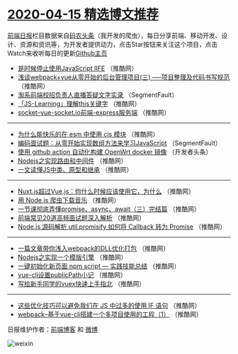 # [2020-04-15 精选博文推荐](http://hao.caibaojian.com/date/2020/04/15)

[前端日报](http://caibaojian.com/c/news)栏目数据来自[码农头条](http://hao.caibaojian.com/)（我开发的爬虫），每日分享前端、移动开发、设计、资源和资讯等，为开发者提供动力，点击Star按钮来关注这个项目，点击Watch来收听每日的更新[Github主页](https://github.com/kujian/frontendDaily)
* [是时候停止使用JavaScript IIFE](http://hao.caibaojian.com/141143.html) （推酷网）
* [浅谈webpack+vue从零开始的后台管理项目(三) &#8212;&#8211;项目整理及代码书写规范](http://hao.caibaojian.com/141146.html) （推酷网）
* [淘系前端校招负责人直播答疑文字实录](http://hao.caibaojian.com/141127.html) （SegmentFault）
* [「JS-Learning」理解this关键字](http://hao.caibaojian.com/141140.html) （推酷网）
* [socket&#8211;vue-socket.io前端-express服务端](http://hao.caibaojian.com/141141.html) （推酷网）

***
* [为什么能快乐的在 esm 中使用 cjs 模块](http://hao.caibaojian.com/141147.html) （推酷网）
* [编码面试题：从零开始实现数组方法来学习JavaScript](http://hao.caibaojian.com/141126.html) （SegmentFault）
* [使用 github action 自动化构建 OpenWrt docker 镜像](http://hao.caibaojian.com/141128.html) （开发者头条）
* [Nodejs之实现路由和中间件](http://hao.caibaojian.com/141130.html) （推酷网）
* [一文读懂JS中类、原型和继承](http://hao.caibaojian.com/141131.html) （推酷网）

***
* [Nuxt.js超过Vue.js：你什么时候应该使用它，为什么](http://hao.caibaojian.com/141142.html) （推酷网）
* [用 Node.js 爬虫下载音乐](http://hao.caibaojian.com/141132.html) （推酷网）
* [一节课彻底弄懂promise、async、await（三）完结篇](http://hao.caibaojian.com/141133.html) （推酷网）
* [前端常见20道高频面试题深入解析](http://hao.caibaojian.com/141144.html) （推酷网）
* [Node.js 源码解析 util.promisify 如何将 Callback 转为 Promise](http://hao.caibaojian.com/141134.html) （推酷网）

***
* [一篇文章带你浅入webpack的DLL优化打包](http://hao.caibaojian.com/141145.html) （推酷网）
* [Nodejs之实现一个模版引擎](http://hao.caibaojian.com/141135.html) （推酷网）
* [一键初始化新页面 npm script &#8212; 实践技能总结](http://hao.caibaojian.com/141136.html) （推酷网）
* [vue-cli设置publicPath小记](http://hao.caibaojian.com/141137.html) （推酷网）
* [写给新手同学的vuex快速上手指北](http://hao.caibaojian.com/141138.html) （推酷网）

***
* [这些优化技巧可以避免我们在 JS 中过多的使用 IF 语句](http://hao.caibaojian.com/141139.html) （推酷网）
* [webpack&#8211;基于vue-cli搭建一个多项目使用的工程（1）](http://hao.caibaojian.com/141129.html) （推酷网）

日报维护作者：[前端博客](http://caibaojian.com/) 和 [微博](http://caibaojian.com/go/weibo)

![weixin](https://user-images.githubusercontent.com/3055447/38468989-651132ac-3b80-11e8-8e6b-15122322a9d7.png)
